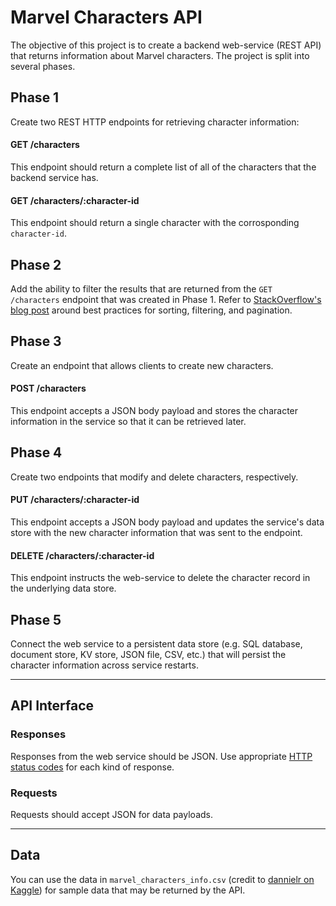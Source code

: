 # Marvel Characters API
The objective of this project is to create a backend web-service (REST API) that returns information about Marvel characters. The project is split into several phases. 

## Phase 1
Create two REST HTTP endpoints for retrieving character information:

#### GET /characters
This endpoint should return a complete list of all of the characters that the backend service has.

#### GET /characters/:character-id 
This endpoint should return a single character with the corrosponding `character-id`.

## Phase 2
Add the ability to filter the results that are returned from the `GET /characters` endpoint that was created in Phase 1. Refer to [StackOverflow's blog post](https://stackoverflow.blog/2020/03/02/best-practices-for-rest-api-design/#h-allow-filtering-sorting-and-pagination) around best practices for sorting, filtering, and pagination.

## Phase 3
Create an endpoint that allows clients to create new characters. 

#### POST /characters
This endpoint accepts a JSON body payload and stores the character information in the service so that it can be retrieved later.

## Phase 4
Create two endpoints that modify and delete characters, respectively.

#### PUT /characters/:character-id
This endpoint accepts a JSON body payload and updates the service's data store with the new character information that was sent to the endpoint.

#### DELETE /characters/:character-id
This endpoint instructs the web-service to delete the character record in the underlying data store. 

## Phase 5
Connect the web service to a persistent data store (e.g. SQL database, document store, KV store, JSON file, CSV, etc.) that will persist the character information across service restarts. 

---

## API Interface
### Responses
Responses from the web service should be JSON. Use appropriate [HTTP status codes](https://developer.mozilla.org/en-US/docs/Web/HTTP/Status) for each kind of response.

### Requests
Requests should accept JSON for data payloads.

--- 

## Data

You can use the data in `marvel_characters_info.csv` (credit to [dannielr on Kaggle](https://www.kaggle.com/dannielr/marvel-superheroes?select=marvel_characters_info.csv)) for sample data that may be returned by the API.